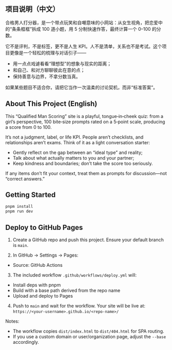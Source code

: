 ## 项目说明（中文）

合格男人打分器，是一个带点玩笑和自嘲意味的小网站：从女生视角，把恋爱中的“条条框框”拆成 100 道小题，用 5 分制快速作答，最终计算一个 0–100 的分数。

它不是评判，不是标签，更不是人生 KPI。人不是清单，关系也不是考试。这个项目更像是一个轻松的梳理与对话引子——
- 用一点点戏谑看看“理想型”的想象与现实的距离；
- 和自己、和对方聊聊彼此在意的点；
- 保持善意与边界，不拿分数当真。

如果某些题目不适合你，请把它当作一次温柔的讨论契机，而非“标准答案”。

## About This Project (English)

This “Qualified Man Scoring” site is a playful, tongue‑in‑cheek quiz: from a girl’s perspective, 100 bite‑size prompts rated on a 5‑point scale, producing a score from 0 to 100.

It’s not a judgment, label, or life KPI. People aren’t checklists, and relationships aren’t exams. Think of it as a light conversation starter:
- Gently reflect on the gap between an “ideal type” and reality;
- Talk about what actually matters to you and your partner;
- Keep kindness and boundaries; don’t take the score too seriously.

If any items don’t fit your context, treat them as prompts for discussion—not “correct answers.”

## Getting Started

```bash
pnpm install
pnpm run dev
```

## Deploy to GitHub Pages

1) Create a GitHub repo and push this project. Ensure your default branch is `main`.

2) In GitHub → Settings → Pages:
- Source: GitHub Actions

3) The included workflow `.github/workflows/deploy.yml` will:
- Install deps with pnpm
- Build with a base path derived from the repo name
- Upload and deploy to Pages

4) Push to `main` and wait for the workflow. Your site will be live at:
`https://<your-username>.github.io/<repo-name>/`

Notes:
- The workflow copies `dist/index.html` to `dist/404.html` for SPA routing.
- If you use a custom domain or user/organization page, adjust the `--base` accordingly.
